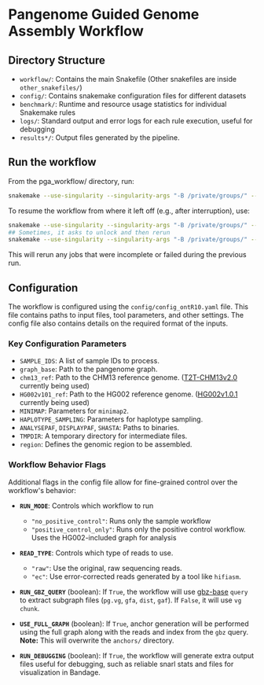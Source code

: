 # Pangenome Guided Genome Assembly Workflow


## Directory Structure
* `workflow/`: Contains the main Snakefile (Other snakefiles are inside `other_snakefiles/`)
* `config/`: Contains snakemake configuration files for different datasets
* `benchmark/`: Runtime and resource usage statistics for individual Snakemake rules
* `logs/`: Standard output and error logs for each rule execution, useful for debugging
* `results*/`: Output files generated by the pipeline.


## Run the workflow
From the pga_workflow/ directory, run:
```sh
snakemake --use-singularity --singularity-args "-B /private/groups/" --configfile config/config_ontR10.yaml --cores 128 --printshellcmds
```
To resume the workflow from where it left off (e.g., after interruption), use:
```sh
snakemake --use-singularity --singularity-args "-B /private/groups/" --configfile config/config_ontR10.yaml --cores 128 --printshellcmds --rerun-incomplete 
## Sometimes, it asks to unlock and then rerun
snakemake --use-singularity --singularity-args "-B /private/groups/" --configfile config/config_ontR10.yaml --cores 128 --printshellcmds --unlock
```
This will rerun any jobs that were incomplete or failed during the previous run.

## Configuration

The workflow is configured using the `config/config_ontR10.yaml` file. This file contains paths to input files, tool parameters, and other settings. The config file also contains details on the required format of the inputs.

### Key Configuration Parameters
*   `SAMPLE_IDS`: A list of sample IDs to process.
*   `graph_base`: Path to the pangenome graph.
*   `chm13_ref`: Path to the CHM13 reference genome. ([T2T-CHM13v2.0](https://s3-us-west-2.amazonaws.com/human-pangenomics/T2T/CHM13/assemblies/analysis_set/chm13v2.0.fa.gz) currently being used)
*   `HG002v101_ref`: Path to the HG002 reference genome. ([HG002v1.0.1](https://s3-us-west-2.amazonaws.com/human-pangenomics/T2T/HG002/assemblies/hg002v1.1.fasta.gz) currently being used)
*   `MINIMAP`: Parameters for `minimap2`.
*   `HAPLOTYPE_SAMPLING`: Parameters for haplotype sampling.
*   `ANALYSEPAF`, `DISPLAYPAF`, `SHASTA`: Paths to binaries.
*   `TMPDIR`: A temporary directory for intermediate files.
*   `region`: Defines the genomic region to be assembled.


### Workflow Behavior Flags
Additional flags in the config file allow for fine-grained control over the workflow's behavior:
- **`RUN_MODE`**: Controls which workflow to run
  - `"no_positive_control"`: Runs only the sample workflow
  - `"positive_control_only"`: Runs only the positive control workflow. Uses the HG002-included graph for analysis

- **`READ_TYPE`**: Controls which type of reads to use.
  - `"raw"`: Use the original, raw sequencing reads.
  - `"ec"`: Use error-corrected reads generated by a tool like `hifiasm`.

- **`RUN_GBZ_QUERY`** (boolean): If `True`, the workflow will use [gbz-base](https://github.com/jltsiren/gbz-base) `query` to extract subgraph files (`pg.vg`, `gfa`, `dist`, `gaf`). If `False`, it will use `vg chunk`.

- **`USE_FULL_GRAPH`** (boolean): If `True`, anchor generation will be performed using the full graph along with the reads and index from the `gbz` query. **Note:** This will overwrite the `anchors/` directory.

- **`RUN_DEBUGGING`** (boolean): If `True`, the workflow will generate extra output files useful for debugging, such as reliable snarl stats and files for visualization in Bandage.
